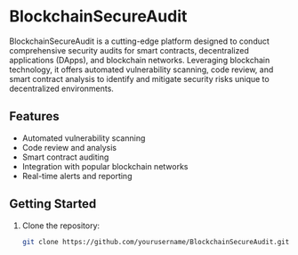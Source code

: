 # BlockchainSecureAudit

BlockchainSecureAudit is a cutting-edge platform designed to conduct comprehensive security audits for smart contracts, decentralized applications (DApps), and blockchain networks. Leveraging blockchain technology, it offers automated vulnerability scanning, code review, and smart contract analysis to identify and mitigate security risks unique to decentralized environments.

## Features

- Automated vulnerability scanning
- Code review and analysis
- Smart contract auditing
- Integration with popular blockchain networks
- Real-time alerts and reporting

## Getting Started

1. Clone the repository:

   ```bash
   git clone https://github.com/yourusername/BlockchainSecureAudit.git
